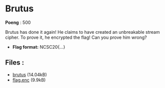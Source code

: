# Brutus
**Poeng** : 500

Brutus has done it again! He claims to have created an unbreakable stream cipher. To prove it, he encrypted the flag! Can you prove him wrong?


- **Flag format:** NCSC20{...}

## Files : 

 - [brutus](./brutus) (14.04kB)
 - [flag.enc](./flag.enc) (9.9kB)